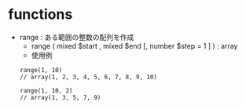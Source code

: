 # functions

- range : ある範囲の整数の配列を作成
  - range ( mixed $start , mixed $end [, number $step = 1 ] ) : array
  - 使用例
  ```range.php
  range(1, 10)
  // array(1, 2, 3, 4, 5, 6, 7, 8, 9, 10)

  range(1, 10, 2)
  // array(1, 3, 5, 7, 9)
  ```
